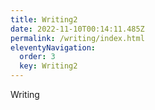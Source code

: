 ```yaml
---
title: Writing2
date: 2022-11-10T00:14:11.485Z
permalink: /writing/index.html
eleventyNavigation:
  order: 3
  key: Writing2
---
```

W﻿riting